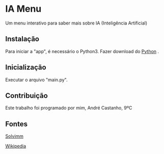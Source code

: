 # IA Menu

Um menu interativo para saber mais sobre IA (Inteligência Artificial)

## Instalação
Para iniciar a "app", é necessário o Python3.
Fazer download do [Python](https://www.python.org/downloads/) .


## Inicialização

Executar o arquivo "main.py".

## Contribuição

Este trabalho foi programado por mim, André Castanho, 9ºC

## Fontes

[Solvimm](https://solvimm.com/blog/o-que-e-inteligencia-artificial/)

[Wikipedia](https://pt.wikipedia.org/wiki/Intelig%C3%AAncia_artificial)